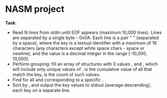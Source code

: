 
# NASM project

**Task**:
- Read N lines from stdin until EOF appears (maximum 10,000 lines). Lines are separated by a single byte - 0x0A. Each line is a pair "<key> <value>" (separated by a space), where the key is a textual identifier with a maximum of 16 characters (any characters except white space chars - space or newline), and the value is a decimal integer in the range [-10,000, 10,000].
- Perform grouping: fill an array of structures with 3 values <key>, <value> and <count>, which will include only unique values of <key>. <value> is the cumulative value of all that match the key, <count> is the count of such values.
- Find <average> for all <value> and <count> corresponding to a specific <key>.
- Sort by <average>, and output the key values to stdout (average descending), each key on a separate line.
